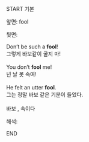 START
기본

앞면:
fool


뒷면:
<div><div>Don’t be such a <strong>fool</strong>! </div><div><div>그렇게 바보같이 굴지 마!</div></div></div><div><br></div><div>You don’t <strong>fool</strong> me! </div><div><div>넌 날 못 속여!</div></div><div><br></div><div><div>He felt an utter <strong>fool</strong>. </div><div><div>그는 정말 바보 같은 기분이 들었다.</div></div></div><div><br></div><div>바보 , 속이다</div>


해석:
<!--ID: 1746614453951-->
END